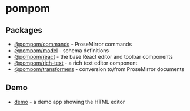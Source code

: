 # pompom

## Packages

* [@pompom/commands](packages/commands) - ProseMirror commands
* [@pompom/model](packages/model) - schema definitions
* [@pompom/react](packages/react) - the base React editor and toolbar components
* [@pompom/rich-text](packages/rich-text) - a rich text editor component
* [@pompom/transformers](packages/markdown-transformer) - conversion to/from ProseMirror documents

## Demo

* [demo](demo) - a demo app showing the HTML editor

